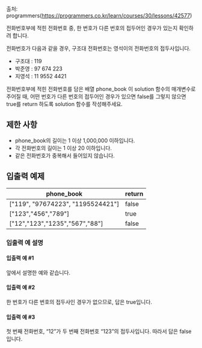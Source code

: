 출처: programmers(https://programmers.co.kr/learn/courses/30/lessons/42577)

전화번호부에 적힌 전화번호 중, 한 번호가 다른 번호의 접두어인 경우가 있는지 확인하려 합니다.

전화번호가 다음과 같을 경우, 구조대 전화번호는 영석이의 전화번호의 접두사입니다.

* 구조대 : 119
* 박준영 : 97 674 223
* 지영석 : 11 9552 4421

전화번호부에 적힌 전화번호를 담은 배열 phone_book 이 solution 함수의 매개변수로 주어질 때, 어떤 번호가 다른 번호의 접두어인 경우가 있으면 false를 그렇지 않으면 true를 return 하도록 solution 함수를 작성해주세요.

## 제한 사항
- phone_book의 길이는 1 이상 1,000,000 이하입니다.
 - 각 전화번호의 길이는 1 이상 20 이하입니다.
 - 같은 전화번호가 중복해서 들어있지 않습니다.

## 입출력 예제
phone_book	| return
-------------|-----------
["119", "97674223", "1195524421"]	| false
["123","456","789"]	| true
["12","123","1235","567","88"]	| false

### 입출력 예 설명
#### 입출력 예 #1
앞에서 설명한 예와 같습니다.

#### 입출력 예 #2
한 번호가 다른 번호의 접두사인 경우가 없으므로, 답은 true입니다.

#### 입출력 예 #3
첫 번째 전화번호, “12”가 두 번째 전화번호 “123”의 접두사입니다. 따라서 답은 false입니다.
